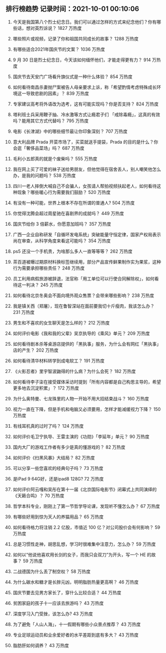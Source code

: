 
## 排行榜趋势 记录时间：2021-10-01 00:10:06
  
  1. 今天是我国第八个烈士纪念日。我们可以通过怎样的方式来纪念他们？你有哪些话，想对英烈诉说？ 1827 万热度
    
  2. 哪些照片或视频，记录了你和祖国共同成长的故事？ 1288 万热度
    
  3. 有哪些适合2021年国庆节的文案？ 1036 万热度
    
  4. 9 月 30 日是烈士纪念日，今天该如何缅怀他们，才能走得更有力？ 914 万热度
    
  5. 国庆节去天安门广场看升旗仪式是一种什么体验？ 854 万热度
    
  6. 如何看待南昌杀妻抛尸案被告人母亲要求上诉，称「希望酌情考虑特殊成长环境这一导致悲剧的因素」？ 839 万热度
    
  7. 专家建议高考将外语改为选考，这有可能实现吗？你是否支持？ 824 万热度
    
  8. 塔利班士兵采用鞭子抽、冷水激等方式让瘾君子们 「戒除毒瘾」，这真的有效吗？能用其它方式代替吗？ 795 万热度
    
  9. 电影《长津湖》中的哪些细节最让你印象深刻？ 707 万热度
    
  10. 意大利品牌 Prada 开菜市场了，买菜就送手提袋，Prada 的目的是什么？你会逛「奢侈品菜场」吗？ 687 万热度
    
  11. 毛利小五郎真的就是个废柴吗？ 555 万热度
    
  12. 我在网上买了可爱的袜子送给男朋友，但他觉得在宿舍丢人，别人嘲笑他怎么办，是我的问题吗？ 538 万热度
    
  13. 四川一老人摔倒大喊自己不会骗人，女孩请人帮拍视频扶起老人，如何看待这种现象？哪些暖心行为需要我们鼓励？ 520 万热度
    
  14. 有没有一种可能，世界上根本不存在所谓的普通人? 504 万热度
    
  15. 你觉得沈腾会超过周星驰在喜剧界的成就吗？ 449 万热度
    
  16. 国庆节给你 3 倍薪水，你愿意加班吗？ 357 万热度
    
  17. 广西一企业自称研发「自循环发电系统」突破能量守恒定律，国家产权局表示尚在审查，从科学角度来看这可能吗？ 354 万热度
    
  18. ps5 还没一个手机贵，为啥那么多人一直等等等？ 262 万热度
    
  19. 茶百道被曝过期原材料换标签继续用，部分产品宣传鲜果制作实为果浆，这种行为需要承担哪些责任？ 248 万热度
    
  20. 员工利用病假旅游被辞退，法官称「用工单位可以行使合同解除权」，如何看待这一判决？ 245 万热度
    
  21. 如何看待北京冬奥会不面向境外观众售票？会带来哪些影响？ 238 万热度
    
  22. 我是镇关西（郑屠），现在鲁智深站在面前要我切十斤瘦肉，我该怎么办？ 231 万热度
    
  23. 男生和不喜欢的女生聊天是怎么样的？ 212 万热度
    
  24. 如何评价电影《我和我的父辈》吴京执导的《乘风》单元？ 209 万热度
    
  25. 如何看待剧本杀等桌游店提供的「黑执事」服务，为什么会有网红「黑执事」店的产生？ 202 万热度
    
  26. 如何看待清华材料转学到成电软工？ 191 万热度
    
  27. 《火影忍者》里宇智波鼬得的什么病？为什么会死？ 182 万热度
    
  28. 如何看待李子柒在接受媒体采访时提到「所有内容都是自己构思主导的，希望更多地去沉淀积累」？ 172 万热度
    
  29. 为什么奥特曼、七龙珠里的人物一开始不用大招结束战斗？ 160 万热度
    
  30. 视力一直在下降，但是手机和电脑又必须要用，怎样才能减缓视力下降？ 150 万热度
    
  31. 有线耳机真的过时了吗？ 124 万热度
    
  32. 如何评价毛卫宁执导、王雷主演的《功勋》「李延年」单元？ 90 万热度
    
  33. 国内大厂的游戏工作者有多少是真的懂游戏的？ 82 万热度
    
  34. 如何评价《扫黑风暴》大结局？ 82 万热度
    
  35. 可以分享一些您喜欢的经典句子吗？ 73 万热度
    
  36. 是iPad 9 64G好，还是ipad8 128G? 72 万热度
    
  37. 如何评价阿云嘎和吴彤在第十一届《北京国际电影节》闭幕式上共同演绎的《天籁合鸣》？ 70 万热度
    
  38. 哲学本科专业，刚刚上了第一节哲学导论课，发现听不懂怎么办？ 67 万热度
    
  39. 有哪些好用到惊为天人的养猫用品？ 65 万热度
    
  40. 如何看待格力将注销 2.2 亿股，市值近 100 亿？对公司股价会有何影响？ 59 万热度
    
  41. 总是习惯性走神，胡思乱想，学习时很难集中注意力，怎么办？ 59 万热度
    
  42. 如何以“他说他喜欢用长剑的女子，而我只会双刀”为开头，写一个 HE 的故事？ 59 万热度
    
  43. 二战德国为什么丢了制空权？ 58 万热度
    
  44. 为什么碳水和糖才是长胖元凶，明明脂肪热量更高啊？ 46 万热度
    
  45. 国庆节要去见男方家长了，穿什么比较合适？ 44 万热度
    
  46. 贫困家庭的孩子十一应该去旅游吗？ 43 万热度
    
  47. 深度学习入门受挫，该怎么办? 43 万热度
    
  48. 为了避免「人山人海」，十一假期有哪些小众景点推荐？ 43 万热度
    
  49. 专业足球运动员和业余爱好者的水平差距到底有多大？ 43 万热度
    
  50. 脂肪肝如何调养？ 43 万热度
    